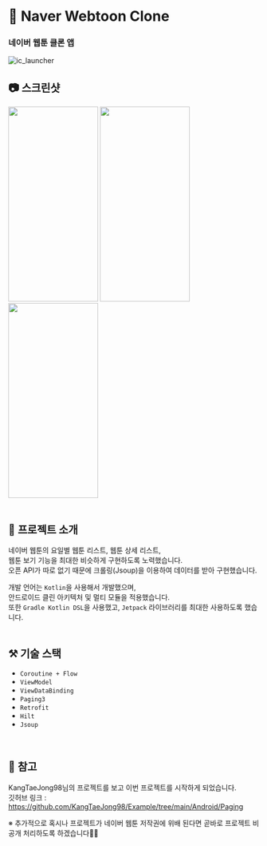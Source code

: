 # 🎨 Naver Webtoon Clone
### 네이버 웹툰 클론 앱
![ic_launcher](https://user-images.githubusercontent.com/79048895/202618052-92a99ea7-e56f-4cc5-a147-fb46ab21e761.png)

## 📷 스크린샷
<img src="https://user-images.githubusercontent.com/79048895/202618279-1ae00d8e-9129-4339-bb17-00cb8f5fd36f.jpg" width="180" height="390" /> <img src="https://user-images.githubusercontent.com/79048895/202618284-8c2944d8-f1e4-4271-a86f-c9ca63ce9575.jpg" width="180" height="390" /> 
<img src="https://user-images.githubusercontent.com/79048895/202618288-4e395638-e954-4b18-bd69-3a4fe522c769.jpg" width="180" height="390" />
<br>
<br>

## 📝 프로젝트 소개
네이버 웹툰의 요일별 웹툰 리스트, 웹툰 상세 리스트,  
웹툰 보기 기능을 최대한 비슷하게 구현하도록 노력했습니다.  
오픈 API가 따로 없기 때문에 크롤링(Jsoup)을 이용하여 데이터를 받아 구현했습니다.

개발 언어는 `Kotlin`을 사용해서 개발했으며,  
안드로이드 클린 아키텍처 및 멀티 모듈을 적용했습니다.  
또한 `Gradle Kotlin DSL`을 사용했고, `Jetpack` 라이브러리를 최대한 사용하도록 했습니다.
<br>
<br>  

## ⚒ 기술 스택
- `Coroutine + Flow`
- `ViewModel`
- `ViewDataBinding`
- `Paging3`
- `Retrofit`
- `Hilt`
- `Jsoup`
<br>

## 🔗 참고
KangTaeJong98님의 프로젝트를 보고 이번 프로젝트를 시작하게 되었습니다.  
깃허브 링크 : https://github.com/KangTaeJong98/Example/tree/main/Android/Paging

※ 추가적으로 혹시나 프로젝트가 네이버 웹툰 저작권에 위배 된다면 곧바로 프로젝트 비공개 처리하도록 하겠습니다🙇‍♂️
